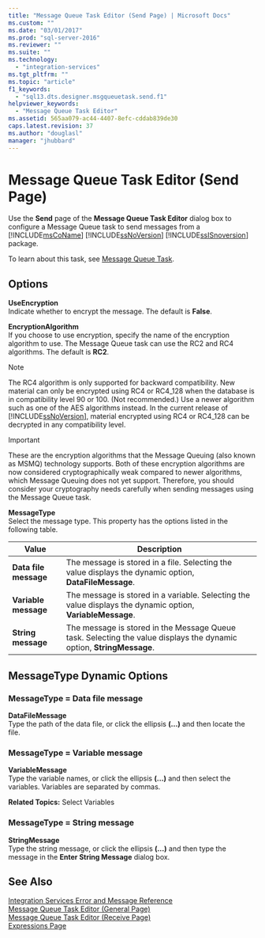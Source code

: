 ```yaml
---
title: "Message Queue Task Editor (Send Page) | Microsoft Docs"
ms.custom: ""
ms.date: "03/01/2017"
ms.prod: "sql-server-2016"
ms.reviewer: ""
ms.suite: ""
ms.technology: 
  - "integration-services"
ms.tgt_pltfrm: ""
ms.topic: "article"
f1_keywords: 
  - "sql13.dts.designer.msgqueuetask.send.f1"
helpviewer_keywords: 
  - "Message Queue Task Editor"
ms.assetid: 565aa079-ac44-4407-8efc-cddab839de30
caps.latest.revision: 37
ms.author: "douglasl"
manager: "jhubbard"
---
```

# Message Queue Task Editor (Send Page)
  Use the **Send** page of the **Message Queue Task Editor** dialog box to configure a Message Queue task to send messages from a [!INCLUDE[msCoName](../../a9notintoc/includes/msconame-md.md)] [!INCLUDE[ssNoVersion](../../a9notintoc/includes/ssnoversion-md.md)] [!INCLUDE[ssISnoversion](../../a9notintoc/includes/ssisnoversion-md.md)] package.  
  
 To learn about this task, see [Message Queue Task](../../integration-services/control-flow/message-queue-task.md).  
  
## Options  
 **UseEncryption**  
 Indicate whether to encrypt the message. The default is **False**.  
  
 **EncryptionAlgorithm**  
 If you choose to use encryption, specify the name of the encryption algorithm to use. The Message Queue task can use the RC2 and RC4 algorithms. The default is **RC2**.  
  
> [!NOTE]  
>  The RC4 algorithm is only supported for backward compatibility. New material can only be encrypted using RC4 or RC4_128 when the database is in compatibility level 90 or 100. (Not recommended.) Use a newer algorithm such as one of the AES algorithms instead. In the current release of [!INCLUDE[ssNoVersion](../../a9notintoc/includes/ssnoversion-md.md)], material encrypted using RC4 or RC4_128 can be decrypted in any compatibility level.  
  
> [!IMPORTANT]  
>  These are the encryption algorithms that the Message Queuing (also known as MSMQ) technology supports. Both of these encryption algorithms are now considered cryptographically weak compared to newer algorithms, which Message Queuing does not yet support. Therefore, you should consider your cryptography needs carefully when sending messages using the Message Queue task.  
  
 **MessageType**  
 Select the message type. This property has the options listed in the following table.  
  
|Value|Description|  
|-----------|-----------------|  
|**Data file message**|The message is stored in a file. Selecting the value displays the dynamic option, **DataFileMessage**.|  
|**Variable message**|The message is stored in a variable. Selecting the value displays the dynamic option, **VariableMessage**.|  
|**String message**|The message is stored in the Message Queue task. Selecting the value displays the dynamic option, **StringMessage**.|  
  
## MessageType Dynamic Options  
  
### MessageType = Data file message  
 **DataFileMessage**  
 Type the path of the data file, or click the ellipsis **(…)** and then locate the file.  
  
### MessageType = Variable message  
 **VariableMessage**  
 Type the variable names, or click the ellipsis **(…)** and then select the variables. Variables are separated by commas.  
  
 **Related Topics:** Select Variables  
  
### MessageType = String message  
 **StringMessage**  
 Type the string message, or click the ellipsis **(…)** and then type the message in the **Enter String Message** dialog box.  
  
## See Also  
 [Integration Services Error and Message Reference](../../integration-services/integration-services-error-and-message-reference.md)   
 [Message Queue Task Editor &#40;General Page&#41;](../../integration-services/control-flow/message-queue-task-editor-general-page.md)   
 [Message Queue Task Editor &#40;Receive Page&#41;](../../integration-services/control-flow/message-queue-task-editor-receive-page.md)   
 [Expressions Page](../../integration-services/expressions/expressions-page.md)  
  
  